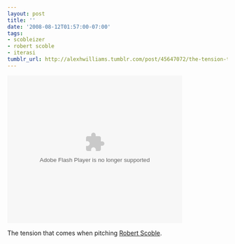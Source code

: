 ```yaml
---
layout: post
title: ''
date: '2008-08-12T01:57:00-07:00'
tags:
- scobleizer
- robert scoble
- iterasi
tumblr_url: http://alexhwilliams.tumblr.com/post/45647072/the-tension-that-comes-when-pitching-robert
---
```

<object classid="clsid:D27CDB6E-AE6D-11cf-96B8-444553540000" width="400" height="338" id="viddler_4ddd9137"><param name="movie" value="http://www.viddler.com/player/4ddd9137/" /><param name="allowScriptAccess" value="always" /><param name="allowFullScreen" value="true" /><embed src="http://www.viddler.com/player/4ddd9137/" width="400" height="338" type="application/x-shockwave-flash" allowscriptaccess="always" allowfullscreen="true" name="viddler_4ddd9137"></embed></object><br/><p>The tension that comes when pitching <a href="http://scobleizer.com/2008/08/11/pr-less-launch-kicks-off-a-stack-overflow-of-praise/#comment-1993538">Robert Scoble</a>.</p>
